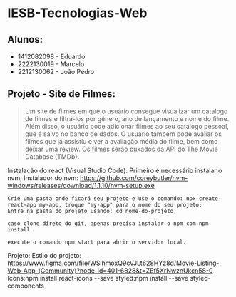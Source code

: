 # IESB-Tecnologias-Web
## Alunos:
- 1412082098 - Eduardo
- 2222130019 - Marcelo
- 2212130062 - João Pedro
## Projeto - Site de Filmes:

>Um site de filmes em que o usuário consegue visualizar um catalogo de filmes e filtrá-los por gênero, ano de lançamento e nome do filme. Além disso, o usuário pode adicionar filmes ao seu catálogo pessoal, que é salvo no banco de dados. O usuário também pode avaliar os filmes que já assistiu e ver a avaliação média do filme, bem como deixar uma review. Os filmes serão puxados da API do The Movie Database (TMDb).

Instalação do react (Visual Studio Code):
    Primeiro é necessário instalar o nvm;
        Instalador do nvm: https://github.com/coreybutler/nvm-windows/releases/download/1.1.10/nvm-setup.exe
    
    Crie uma pasta onde ficará seu projeto e use o comando: npx create-react-app my-app, troque "my-app" para o nome do seu projeto;
    Entre na pasta do projeto usando: cd nome-do-projeto.

    caso clone direto do git, apenas precisa instalar o npm com npm install.

    execute o comando npm start para abrir o servidor local.

Projeto:
    Estilo do projeto: https://www.figma.com/file/WSihmoxQ9cVJLt628HYz8d/Movie-Listing-Web-App-(Community)?node-id=401-6828&t=ZEf5XrNwznUkcn58-0
    Icons:npm install react-icons --save
    styled:npm install --save styled-components

